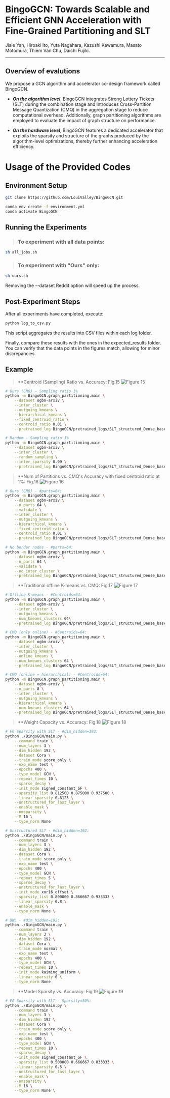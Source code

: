 # BingoGCN: Towards Scalable and Efficient GNN Acceleration with Fine-Grained Partitioning and SLT


Jiale Yan, Hiroaki Ito, Yuta Nagahara, Kazushi Kawamura, Masato Motomura, Thiem Van Chu, Daichi Fujiki.

---

## Overview of evalutions

We propose a GCN algorithm and accelerator co-design framework called BingoGCN.

* ***On the algorithm level***, BingoGCN integrates Strong Lottery Tickets (SLT) during the combination stage and introduces Cross-Partition Message Quantization (CMQ) in the aggregation stage to reduce computational overhead. Additionally, graph partitioning algorithms are employed to evaluate the impact of graph structure on performance.

* ***On the hardware level***, BingoGCN features a dedicated accelerator that exploits the sparsity and structure of the graphs produced by the algorithm-level optimizations, thereby further enhancing acceleration efficiency.



<!-- ```bash
# Python and PyTorch versions
Python version: 3.10.8
PyTorch version: 1.13.0+cu117

# Install required packages
pip install pymetis         # For METIS partitioning
pip install torch_geometric # For accessing datasets
``` -->

<!-- This release contains codes focusing on the algorithmic part described in the paper.

> **Offline METIS Graph Partitioning for Fig.1 in the paper.**
> Dataset: OGBN-Arxiv with varying numbers of partitions
> Code location: ./offline-METIS/ -->


# Usage of the Provided Codes

## Environment Setup
```bash
git clone https://github.com/LouiValley/BingoGCN.git

conda env create -f environment.yml
conda activate BingoGCN
```

## Running the Experiments
> ### To experiment with all data points:
```bash
sh all_jobs.sh
```
> ### To experiment with "Ours" only:
```bash
sh ours.sh
```
Removing the --dataset Reddit option will speed up the process.

## Post-Experiment Steps
After all experiments have completed, execute:

```bash
python log_to_csv.py
```
This script aggregates the results into CSV files within each log folder.

Finally, compare these results with the ones in the expected_results folder.
You can verify that the data points in the figures match, allowing for minor discrepancies.

## Example
> **Centroid (Sampling) Ratio vs. Accuracy: Fig.15
![Figure 15](images/Fig15.svg)
```bash
# Ours (CMQ) - Sampling ratio 1%
python -m BingoGCN.graph_partitioning.main \
    --dataset ogbn-arxiv \
    --inter_cluster \
    --outgoing_kmeans \
    --hierarchical_kmeans \
    --fixed_centroid_ratio \
    --centroid_ratio 0.01 \
    --pretrained_log BingoGCN/pretrained_logs/SLT_structured_Dense_baseline/GCN/ogbn-arxiv/SLT_structured_Dense_baseline_GCN_HD192_ogbn-arxiv_L4_S0.log

# Random - Sampling ratio 1%
python -m BingoGCN.graph_partitioning.main \
    --dataset ogbn-arxiv \
    --inter_cluster \
    --random_sampling \
    --inter_sparsity 0.99 \
    --pretrained_log BingoGCN/pretrained_logs/SLT_structured_Dense_baseline/GCN/ogbn-arxiv/SLT_structured_Dense_baseline_GCN_HD192_ogbn-arxiv_L4_S0.log
```

> **Num of Partitions vs. CMQ's Accuracy with fixed centroid ratio at 1%: Fig.16
![Figure 16](images/Fig16.svg)
```bash
# Ours (CMQ) - #parts=64:
python -m BingoGCN.graph_partitioning.main \
    --dataset ogbn-arxiv \
    --n_parts 64 \
    --validate \
    --inter_cluster \
    --outgoing_kmeans \
    --hierarchical_kmeans \
    --fixed_centroid_ratio \
    --centroid_ratio 0.01 \
    --pretrained_log BingoGCN/pretrained_logs/SLT_structured_Dense_baseline/GCN/ogbn-arxiv/SLT_structured_Dense_baseline_GCN_HD192_ogbn-arxiv_L4_S0.log

# No border nodes - #parts=64:
python -m BingoGCN.graph_partitioning.main \
    --dataset ogbn-arxiv \
    --n_parts 64 \
    --validate \
    --no_inter_cluster \
    --pretrained_log BingoGCN/pretrained_logs/SLT_structured_Dense_baseline/GCN/ogbn-arxiv/SLT_structured_Dense_baseline_GCN_HD192_ogbn-arxiv_L4_S0.log
```

> **Traditional offline K-means vs. CMQ: Fig.17
![Figure 17](images/Fig17.svg)
```bash
# Offline K-means - #Centroids=64:
python -m BingoGCN.graph_partitioning.main \
    --dataset ogbn-arxiv \
    --inter_cluster \
    --outgoing_kmeans \
    --num_kmeans_clusters 64\
    --pretrained_log BingoGCN/pretrained_logs/SLT_structured_Dense_baseline/GCN/ogbn-arxiv/SLT_structured_Dense_baseline_GCN_HD192_ogbn-arxiv_L4_S0.log

# CMQ (only online) - #Centroids=64:
python -m BingoGCN.graph_partitioning.main \
    --dataset ogbn-arxiv \
    --inter_cluster \
    --outgoing_kmeans \
    --online_kmeans \
    --num_kmeans_clusters 64 \
    --pretrained_log BingoGCN/pretrained_logs/SLT_structured_Dense_baseline/GCN/ogbn-arxiv/SLT_structured_Dense_baseline_GCN_HD192_ogbn-arxiv_L4_S0.log

# CMQ (online = hierarchical) - #Centroids=64:
python -m BingoGCN.graph_partitioning.main \
    --dataset ogbn-arxiv \
    --n_parts 8 \
    --inter_cluster \
    --outgoing_kmeans \
    --hierarchical_kmeans \
    --num_kmeans_clusters 64 \
    --pretrained_log BingoGCN/pretrained_logs/SLT_structured_Dense_baseline/GCN/ogbn-arxiv/SLT_structured_Dense_baseline_GCN_HD192_ogbn-arxiv_L4_S0.log
```

> **Weight Capacity vs. Accuracy: Fig.18
![Figure 18](images/Fig18.svg)
```bash
# FG Sparsity with SLT - #dim_hidden=192:
python ./BingoGCN/main.py \
    --command train \
    --num_layers 3 \
    --dim_hidden 192 \
    --dataset Cora \
    --train_mode score_only \
    --exp_name test \
    --epochs 400 \
    --type_model GCN \
    --repeat_times 10 \
    --sparse_decay \
    --init_mode signed_constant_SF \
    --sparsity_list 0.812500 0.875000 0.937500 \
    --linear_sparsity 0.8125 \
    --unstructured_for_last_layer \
    --enable_mask \
    --nmsparsity \
    --M 16 \
    --type_norm None

# Unstructured SLT - #dim_hidden=192:
python ./BingoGCN/main.py \
    --command train \
    --num_layers 3 \
    --dim_hidden 192 \
    --dataset Cora \
    --train_mode score_only \
    --exp_name test \
    --epochs 400 \
    --type_model GCN \
    --repeat_times 5 \
    --sparse_decay \
    --unstructured_for_last_layer \
    --init_mode xor16_offset \
    --sparsity_list 0.800000 0.866667 0.933333 \
    --linear_sparsity 0.8 \
    --enable_mask \
    --type_norm None \

# DWL - #dim_hidden=192:
python ./BingoGCN/main.py \
    --command train \
    --num_layers 3 \
    --dim_hidden 192 \
    --dataset Cora \
    --train_mode normal \
    --exp_name test \
    --epochs 400 \
    --type_model GCN \
    --repeat_times 10 \
    --init_mode kaiming_uniform \
    --linear_sparsity 0 \
    --type_norm None
```

> **Model Sparsity vs. Accuracy: Fig.19
![Figure 19](images/Fig19.svg)
```bash
# FG Sparsity with SLT - Sparsity=50%:
python ./BingoGCN/main.py \
    --command train \
    --num_layers 3 \
    --dim_hidden 192 \
    --dataset Cora \
    --train_mode score_only \
    --exp_name test \
    --epochs 400 \
    --type_model GCN \
    --repeat_times 10 \
    --sparse_decay \
    --init_mode signed_constant_SF \
    --sparsity_list 0.500000 0.666667 0.833333 \
    --linear_sparsity 0.5 \
    --unstructured_for_last_layer \
    --enable_mask \
    --nmsparsity \
    --M 16 \
    --type_norm None \
```
<!--
Supported models
- 3/4 layer GCNs with 192 hidden dimensions.

Supported datasets
How to change the dataset "XXXX change path = load_dir"
- Cora
- CiteSeer
- Pubmed
- OGBN-Arxiv
- OGBN-Reddit
- Other graph-level tasks.
 -->
